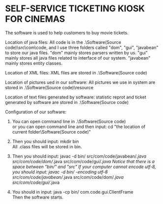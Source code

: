 # SELF-SERVICE TICKETING KIOSK FOR CINEMAS
The software is used to help customers to buy movie tickets. 

Location of java files:
All code is in the .\Software(Source code)\src\com\code, and I use three folders called "dom", "gui", "javabean" to store our java files.
"dom" mainly stores parsers written by us. 
"gui" mainly stores all java files related to interface of our system. 
"javabean" mainly stores entity classes.

Location of XML files:
XML files are stored in .\Software(Source code)

Location of pictures ued in our software:
All pictures we use in system are stored in .\Software(Source code)\resource 

Location of text files generated by software:
statistic reprot and ticket generated by software are stored in .\Software(Source code)

Configuration of our software:

1. You can open command line in .\Software(Source code)        
or you can open command line and then input:  cd "the location of current folder\Software(Source code)"

2. Then you should input: mkdir bin                    
All .class files will be stored in bin.

3. Then you should input: javac -d bin/ src/com/code/javabean/*.java src/com/code/dom/*.java src/com/code/gui/*.java
Notice that there is a space between "bin/" and "src"
If your computer cannot encode utf-8, you should input: javac -d bin/ -encoding utf-8 src/com/code/javabean/*.java src/com/code/dom/*.java src/com/code/gui/*.java

4. You should in input: java -cp bin/ com.code.gui.ClientFrame           
Then the software starts.



